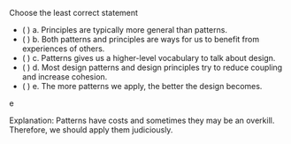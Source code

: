 <panel header="{{ icon_Q_A }} Choose the least  correct statement about principles and patterns." expanded>

<panel header="%%{{ icon_prereq }}%% Prerequisites" minimized>
  <panel src="../../designPatterns/introduction/what/unit-inElsewhere-asFlat.md" boilerplate header="{{ icon_prereq }} Design Patterns: Introduction: What" />
</panel>

<p/>

Choose the least correct statement

- ( ) a. Principles are typically more general than patterns.
- ( ) b. Both patterns and principles are ways for us to benefit from experiences of others.
- ( ) c. Patterns gives us a higher-level vocabulary to talk about design.
- ( ) d. Most design patterns and design principles try to reduce coupling and increase cohesion.
- ( ) e. The more patterns we apply, the better the design becomes.

<panel type="seamless" header="{{ icon_A }} Answer" minimized>

e

Explanation: Patterns have costs and sometimes they may be an overkill. Therefore, we should apply them judiciously.

</panel>
</panel>
